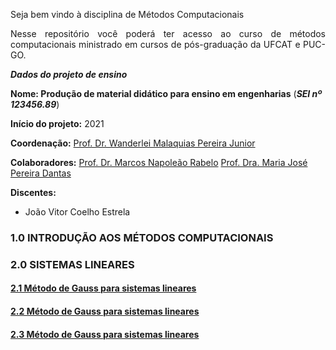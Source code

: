 Seja bem vindo à disciplina de Métodos Computacionais
<p align="justify">Nesse repositório você poderá ter acesso ao curso de métodos computacionais ministrado em cursos de pós-graduação da UFCAT e PUC-GO.</p> 

_**Dados do projeto de ensino**_  

**Nome: Produção de material didático para ensino em engenharias**  (_**SEI nº 123456.89**_)  

**Início do projeto:** 2021  

**Coordenação:** [Prof. Dr. Wanderlei Malaquias Pereira Junior](http://lattes.cnpq.br/2268506213083114)   

**Colaboradores:** 
[Prof. Dr. Marcos Napoleão Rabelo](http://lattes.cnpq.br/2268506213083114) 
[Prof. Dra. Maria José Pereira Dantas](http://lattes.cnpq.br/2268506213083114) 

**Discentes:**  
- João Vitor Coelho Estrela  

### 1.0 INTRODUÇÃO AOS MÉTODOS COMPUTACIONAIS
### 2.0 SISTEMAS LINEARES
#### [2.1 Método de Gauss para sistemas lineares]()
#### [2.2 Método de Gauss para sistemas lineares]()
#### [2.3 Método de Gauss para sistemas lineares]()

